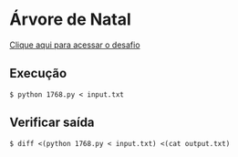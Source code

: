 # Árvore de Natal
[Clique aqui para acessar o desafio](https://www.urionlinejudge.com.br/judge/pt/problems/view/1768)

## Execução
```
$ python 1768.py < input.txt
```

## Verificar saída
```
$ diff <(python 1768.py < input.txt) <(cat output.txt)
```